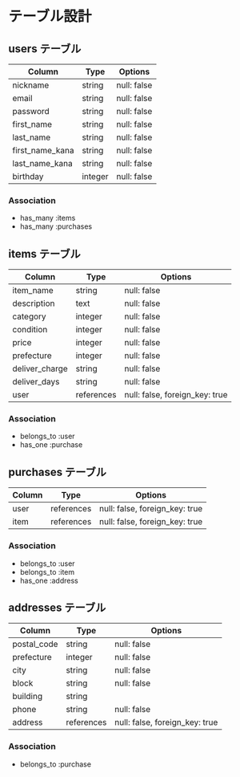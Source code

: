 # テーブル設計

## users テーブル

| Column          | Type     | Options     |
| --------------- | ---------| ----------- |
| nickname        | string   | null: false |
| email           | string   | null: false |
| password        | string   | null: false |
| first_name      | string   | null: false |
| last_name       | string   | null: false |
| first_name_kana | string   | null: false |
| last_name_kana  | string   | null: false |
| birthday        | integer  | null: false |

### Association
- has_many :items
- has_many :purchases

## items テーブル

| Column         | Type        | Options                        |
| ---------------| ------------| -------------------------------|
| item_name      | string      | null: false                    |
| description    | text        | null: false                    |
| category       | integer     | null: false                    |
| condition      | integer     | null: false                    |
| price          | integer     | null: false                    |
| prefecture     | integer     | null: false                    |
| deliver_charge | string      | null: false                    |
| deliver_days   | string      | null: false                    |
| user           | references  | null: false, foreign_key: true |

### Association
- belongs_to :user
- has_one :purchase

## purchases テーブル

| Column  | Type        | Options                        |
| ------- | ----------- | ------------------------------ |
| user    | references  | null: false, foreign_key: true |
| item    | references  | null: false, foreign_key: true |


### Association
- belongs_to :user
- belongs_to :item
- has_one :address

## addresses テーブル

| Column      | Type       | Options                        |
| ----------- | ---------- | ------------------------------ |
| postal_code | string     | null: false                    |
| prefecture  | integer    | null: false                    |
| city        | string     | null: false                    |
| block       | string     | null: false                    |
| building    | string     |                                |
| phone       | string     | null: false                    |
| address     | references | null: false, foreign_key: true |

### Association
- belongs_to :purchase